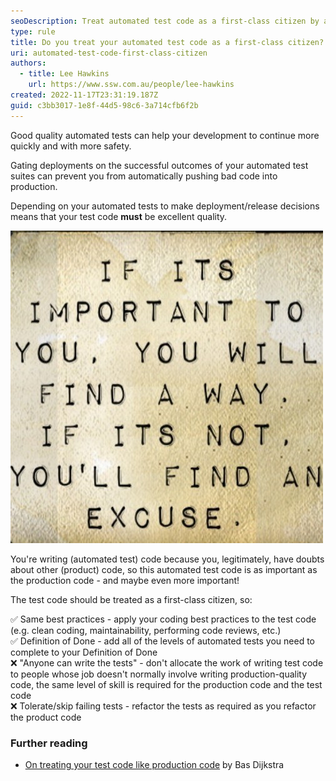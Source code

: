 ```yaml
---
seoDescription: Treat automated test code as a first-class citizen by applying best practices and maintaining high-quality code to ensure reliable testing and prevent deployment of poor quality code.
type: rule
title: Do you treat your automated test code as a first-class citizen?
uri: automated-test-code-first-class-citizen
authors:
  - title: Lee Hawkins
    url: https://www.ssw.com.au/people/lee-hawkins
created: 2022-11-17T23:31:19.187Z
guid: c3bb3017-1e8f-44d5-98c6-3a714cfb6f2b
---
```


Good quality automated tests can help your development to continue more quickly and with more safety.

Gating deployments on the successful outcomes of your automated test suites can prevent you from automatically pushing bad code into production.

Depending on your automated tests to make deployment/release decisions means that your test code **must** be excellent quality.

<!--endintro-->

![Figure: Don't make excuses for writing poor quality test code](important-find-a-way.jpg)

You're writing (automated test) code because you, legitimately, have doubts about other (product) code, so this automated test code is as important as the production code - and maybe even more important!

The test code should be treated as a first-class citizen, so:

✅ Same best practices - apply your coding best practices to the test code (e.g. clean coding, maintainability, performing code reviews, etc.)\
✅ Definition of Done - add all of the levels of automated tests you need to complete to your Definition of Done\
❌ "Anyone can write the tests" - don't allocate the work of writing test code to people whose job doesn't normally involve writing production-quality code, the same level of skill is required for the production code and the test code\
❌ Tolerate/skip failing tests - refactor the tests as required as you refactor the product code

### Further reading

- [On treating your test code like production code](https://www.ontestautomation.com/on-treating-your-test-code-like-production-code/) by Bas Dijkstra
